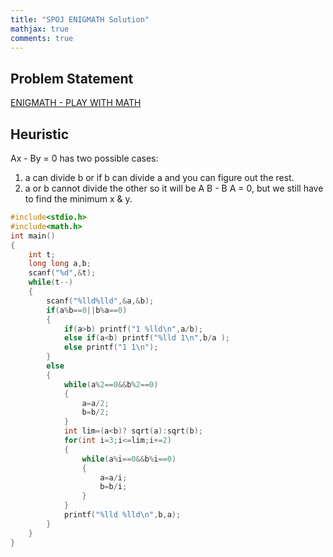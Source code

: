 ```yaml
---
title: "SPOJ ENIGMATH Solution"
mathjax: true
comments: true
---
```



## Problem Statement
[ENIGMATH - PLAY WITH MATH](http://www.spoj.com/problems/ENIGMATH/)

## Heuristic
Ax - By = 0  has two possible cases:

1. a can divide b or if b can divide a and you can figure out the rest.
2. a or b cannot divide the other so it will be A B - B A = 0, but we still have to find the minimum x & y.
```cpp
#include<stdio.h>
#include<math.h>
int main()
{
    int t;
    long long a,b;
    scanf("%d",&t);
    while(t--)
    {
        scanf("%lld%lld",&a,&b);
        if(a%b==0||b%a==0)
        {
            if(a>b) printf("1 %lld\n",a/b);
            else if(a<b) printf("%lld 1\n",b/a );
            else printf("1 1\n");
        }
        else
        {
            while(a%2==0&&b%2==0)
            {
                a=a/2;
                b=b/2;
            }
            int lim=(a<b)? sqrt(a):sqrt(b);
            for(int i=3;i<=lim;i+=2)
            {
                while(a%i==0&&b%i==0)
                {
                    a=a/i;
                    b=b/i;
                }
            }
            printf("%lld %lld\n",b,a);
        }
    }
}
```
